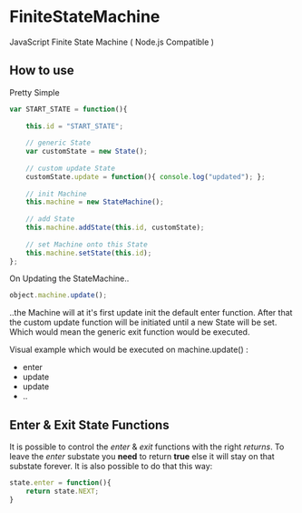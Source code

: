 # FiniteStateMachine
JavaScript Finite State Machine ( Node.js Compatible )

## How to use

Pretty Simple

```javascript
var START_STATE = function(){
	
	this.id = "START_STATE";
	
	// generic State
	var customState = new State();
	
	// custom update State
	customState.update = function(){ console.log("updated"); };
	
	// init Machine
	this.machine = new StateMachine();
	
	// add State
	this.machine.addState(this.id, customState);
	
	// set Machine onto this State
	this.machine.setState(this.id);
};
```

On Updating the StateMachine..

```javascript
object.machine.update();
```

..the Machine will at it's first update init the default enter function.
After that the custom update function will be initiated until a new State will be set.
Which would mean the generic exit function would be executed.

Visual example which would be executed on machine.update() :
- enter
- update
- update
- ..

## Enter & Exit State Functions

It is possible to control the *enter* & *exit* functions with the right *returns*.
To leave the *enter* substate you **need** to return **true** else it will stay on that substate forever.
It is also possible to do that this way:

```javascript
state.enter = function(){
	return state.NEXT;
}
```
